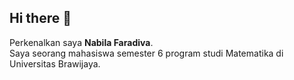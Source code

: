 ## Hi there 👋
Perkenalkan saya **Nabila Faradiva**.<Br>
Saya seorang mahasiswa semester 6 program studi Matematika di Universitas Brawijaya.
